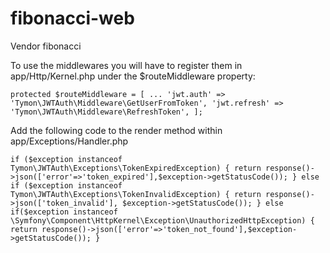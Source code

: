 
# fibonacci-web
Vendor fibonacci


To use the middlewares you will have to register them in app/Http/Kernel.php under the $routeMiddleware property:

`protected $routeMiddleware = [
...
'jwt.auth' => 'Tymon\JWTAuth\Middleware\GetUserFromToken',
'jwt.refresh' => 'Tymon\JWTAuth\Middleware\RefreshToken',
];`


Add the following code to the render method within app/Exceptions/Handler.php

`if ($exception instanceof Tymon\JWTAuth\Exceptions\TokenExpiredException)
{
	return response()->json(['error'=>'token_expired'],$exception->getStatusCode());
}
else if ($exception instanceof Tymon\JWTAuth\Exceptions\TokenInvalidException)
{
	return response()->json(['token_invalid'], $exception->getStatusCode());
}
else if($exception instanceof \Symfony\Component\HttpKernel\Exception\UnauthorizedHttpException)
{
	return response()->json(['error'=>'token_not_found'],$exception->getStatusCode());
}`
